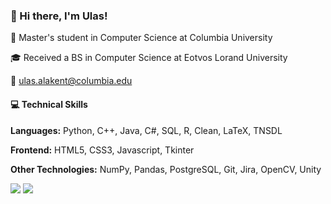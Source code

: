 ### :wave: Hi there, I'm Ulas!


:school: Master's student in Computer Science at Columbia University

:mortar_board: Received a BS in Computer Science at Eotvos Lorand University

:email: ulas.alakent@columbia.edu


#### :computer: Technical Skills
**Languages:** Python, C++, Java, C#, SQL, R, Clean, LaTeX, TNSDL

**Frontend:** HTML5, CSS3, Javascript, Tkinter

**Other Technologies:** NumPy, Pandas, PostgreSQL, Git, Jira, OpenCV, Unity

<img src="https://github-readme-streak-stats.herokuapp.com/?user=ulasonat" />

<img src="https://github-profile-trophy.vercel.app/?username=ulasonat" />



<!--
**ulasonat/ulasonat** is a ✨ _special_ ✨ repository because its `README.md` (this file) appears on your GitHub profile.

Here are some ideas to get you started:

- 🔭 I’m currently working on ...
- 🌱 I’m currently learning ...
- 👯 I’m looking to collaborate on ...
- 🤔 I’m looking for help with ...
- 💬 Ask me about ...
- 📫 How to reach me: ...
- 😄 Pronouns: ...
- ⚡ Fun fact: ...
-->
